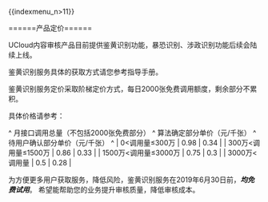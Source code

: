 {{indexmenu_n>11}}


======产品定价======

UCloud内容审核产品目前提供鉴黄识别功能，暴恐识别、涉政识别功能后续会陆续上线。

鉴黄识别服务具体的获取方式请您参考指导手册。


鉴黄识别服务定价采取阶梯定价方式，每日2000张免费调用额度，剩余部分不累积。

具体价格请参考：	

^ 月接口调用总量（不包括2000张免费部分）   ^ 算法确定部分单价（元/千张）  ^ 待用户确认部分单价（元/千张）  ^
| 0<调用量≤300万 | 0.98 | 0.34 |
| 300万<调用量≤1500万 | 0.86 | 0.33 |
| 1500万<调用量≤3000万 | 0.75 | 0.3 |
| 3000万<调用量 | 0.5 | 0.28 |




为方便更多用户获取服务，降低风险，鉴黄识别服务在2019年6月30日前，***均免费试用***。
希望能帮助您的业务提升审核质量，降低审核成本。
